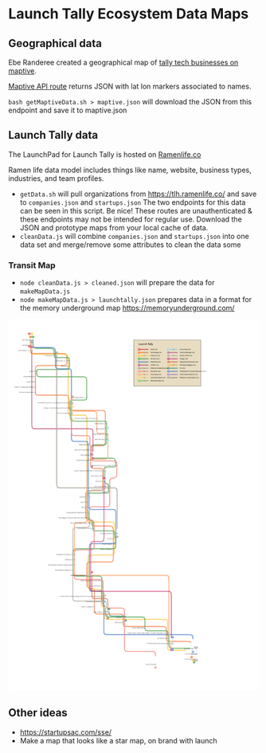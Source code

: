 # Launch Tally Ecosystem Data Maps

## Geographical data

Ebe Randeree created a geographical map of [tally tech businesses on maptive](https://fortress.maptive.com/ver4/eb8bc53e9753ef4eb3aed9a01608f446/483416).

[Maptive API route](https://fortress.maptive.com/ver4/data.php?operation=get_map_markers&data_id=1056209&map_id=1055574&bounds=30.341448,-84.409308,30.637001,-84.082122&zoom=12&shared_map=1&lat_col=6&lng_col=7&name_col=0&pie_chart=0&aggregation=-1&cluster=true&group=all&group_col=-1&search_bounds=&q=&ss_type=3&highlight_search=true&show_all_when_zoomed=1&snapshot_id=483416) returns JSON with lat lon markers associated to names.

`bash getMaptiveData.sh > maptive.json` will download the JSON from this endpoint and save it to maptive.json

## Launch Tally data

The LaunchPad for Launch Tally is hosted on [Ramenlife.co](https://tlh.ramenlife.co/)

Ramen life data model includes things like name, website, business types, industries, and team profiles.

+ `getData.sh` will pull organizations from https://tlh.ramenlife.co/ and save to `companies.json` and `startups.json`  The two endpoints for this data can be seen in this script.  Be nice!  These routes are unauthenticated & these endpoints may not be intended for regular use.  Download the JSON and prototype maps from your local cache of data.
+ `cleanData.js` will combine `companies.json` and `startups.json` into one data set and merge/remove some attributes to clean the data some

### Transit Map
+ `node cleanData.js > cleaned.json` will prepare the data for `makeMapData.js`
+ `node makeMapData.js > launchtally.json` prepares data in a format for the memory underground map https://memoryunderground.com/

![Launch Tally](transitmap-whitebackground.png)

## Other ideas
+ https://startupsac.com/sse/
+ Make a map that looks like a star map, on brand with launch